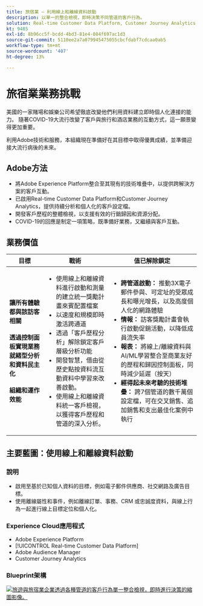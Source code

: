 ```yaml
---
title: 旅宿業 — 利用線上和離線資料啟動
description: 以單一的整合檢視，即時決策不同管道的客戶行為。
solution: Real-time Customer Data Platform, Customer Journey Analytics, Analytics, Audience Manager, Experience Manager, Target
kt: 9485
exl-id: 8b96cc5f-bcdd-4bd3-81e4-084f697ac1d3
source-git-commit: 5110ee2a7a079945475055cbcfdabf7cdcaa0ab5
workflow-type: tm+mt
source-wordcount: '407'
ht-degree: 13%

---
```


# 旅宿業業務挑戰

美國的一家賭場和娛樂公司希望徹底改變他們利用資料建立即時個人化連接的能力。  隨著COVID-19大流行改變了客戶與旅行和酒店業務的互動方式，這一願景變得更加重要。

利用Adobe技術和服務，本組織現在準備好在其目標中取得優異成績，並準備迎接大流行病後的未來。

## Adobe方法

* 將Adobe Experience Platform整合至其現有的技術堆疊中，以提供跨解決方案的客戶互動。
* 已啟用Real-time Customer Data Platform和Customer Journey Analytics，提供持續分析和個人化的客戶設定檔。
* 開發客戶歷程的整體檢視，以支援有效的行銷歸因和資源分配。
* COVID-19的回應是制定一項策略，既準備好業務，又繼續與客戶互動。

## 業務價值

| 目標 | 戰術 | 值已解除鎖定 |
|---|---|---|
| **讓所有體驗都與該訪客相關&#x200B;**<br></br>**透過控制面板實現業務就緒型分析和資料民主化&#x200B;**<br></br>**組織和運作效能**</ul> | <ul><li>使用線上和離線資料進行啟動和測量的建立統一獎勵計畫來賓配置檔案</li><li>以速度和規模即時激活跨通道</li><li>透過「客戶歷程分析」解除鎖定客戶層級分析功能</li><li>開發智慧，借由從歷史點按資料流互動資料中學習來改善啟動。</li><li>使用線上和離線資料統一客戶檢視，以獲得客戶歷程和管道的深入分析。</li></ul> | <ul><li><strong> 跨管道啟動： </strong>推動3X電子郵件參與、可定址的受眾成長和曝光增長，以及高度個人化的網路體驗 </li><li><strong>情報： </strong>訪客獎勵計畫會執行啟動促銷活動，以降低成員流失率</li><li><strong>報表： </strong>將線上/離線資料與AI/ML學習整合至商業友好的歷程和歸因控制面板，同時減少延遲（按天）</li><li><strong>經得起未來考驗的技術堆疊： </strong>跨7個管道的數千萬個設定檔，可在交叉銷售、追加銷售和支出最佳化案例中執行</li></ul> |

## 主要藍圖：使用線上和離線資料啟動

### 說明

<ul><li>啟用至基於已知個人資料的目標，例如電子郵件供應商、社交網路及廣告目標。</li><li>使用離線屬性和事件，例如離線訂單、事務、CRM 或忠誠度資料，與線上行為一起進行線上目標定位和個人化。</li></li></ul>

### Experience Cloud應用程式

<ul><li>Adobe Experience Platform</li><li>[!UICONTROL Real-time Customer Data Platform]</li><li>Adobe Audience Manager</li><li>Customer Journey Analytics</li></ul>

### Blueprint架構

<a href="https://experienceleague.adobe.com/docs/blueprints-learn/architecture/audience-activation/platform-and-applications.html?lang=zh-Hant"><img alt="旅遊與旅宿業企業透過各種管道的客戶行為單一整合檢視，即時進行決策的縮圖影像。" src="https://experienceleague.adobe.com/docs/blueprints-learn/assets/known_activation.svg" class="modal-image" /></a>

